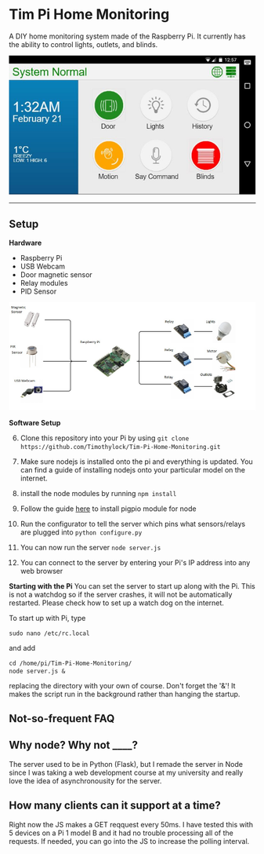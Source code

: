 Tim Pi Home Monitoring
===================

A DIY home monitoring system made of the Raspberry Pi. It currently has the ability to control lights, outlets, and blinds. 

![alt text](assets/img/screenshot.jpg "Screenshot of main screen")

----------


Setup
-------------

**Hardware**

 - Raspberry Pi
 - USB Webcam
 - Door magnetic sensor
 - Relay modules
 - PID Sensor

 ![alt text](assets/img/general_layout.jpg "My Setup")

**Software Setup**

 6. Clone this repository into your Pi by using 
`git clone https://github.com/Timothylock/Tim-Pi-Home-Monitoring.git`

 7. Make sure nodejs is installed onto the pi and everything is updated. You can find a guide of installing nodejs onto your particular model on the internet.
 8. install the node modules by running
 ` npm install `
 

 9. Follow the guide [here](https://github.com/fivdi/pigpio) to install pigpio module for node
 10. Run the configurator to tell the server which pins what sensors/relays are plugged into
 ` python configure.py `

 11. You can now run the server
 ` node server.js `
 

 12. You can connect to the server by entering your Pi's IP address into any web browser

**Starting with the Pi**
You can set the server to start up along with the Pi. This is not a watchdog so if the server crashes, it will not be automatically restarted. Please check how to set up a watch dog on the internet. 

To start up with Pi, type

    sudo nano /etc/rc.local

and add

    cd /home/pi/Tim-Pi-Home-Monitoring/
    node server.js &

replacing the directory with your own of course. Don't forget the '&'! It makes the script run in the background rather than hanging the startup.


Not-so-frequent FAQ
-------------

## Why node? Why not ____?

The server used to be in Python (Flask), but I remade the server in Node since I was taking a web development course at my university and really love the idea of asynchronousity for the server. 

## How many clients can it support at a time?

Right now the JS makes a GET reqquest every 50ms. I have tested this with 5 devices on a Pi 1 model B and it had no trouble processing all of the requests. If needed, you can go into the JS to increase the polling interval. 
